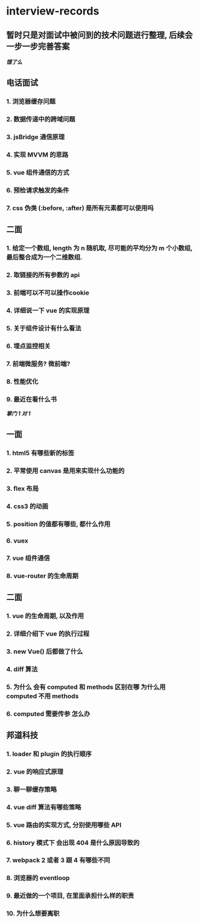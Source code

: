 # interview-records

## 暂时只是对面试中被问到的技术问题进行整理, 后续会一步一步完善答案

***饿了么***
 
## 电话面试

### 1. 浏览器缓存问题

### 2. 数据传递中的跨域问题

### 3. jsBridge 通信原理

### 4. 实现 MVVM 的思路

### 5. vue 组件通信的方式

### 6. 预检请求触发的条件

### 7. css 伪类 (:before, :after) 是所有元素都可以使用吗

##  二面

### 1. 给定一个数组, length 为 n 随机取, 尽可能的平均分为 m 个小数组, 最后整合成为一个二维数组.

### 2. 取链接的所有参数的 api 

### 3. 前端可以不可以操作cookie

### 4. 详细说一下 vue 的实现原理

### 5. 关于组件设计有什么看法

### 6. 埋点监控相关

### 7. 前端微服务? 微前端?

### 8. 性能优化

### 9. 最近在看什么书


***掌门 1 对 1***

## 一面

### 1. html5 有哪些新的标签

### 2. 平常使用 canvas 是用来实现什么功能的

### 3. flex 布局

### 4. css3 的动画

### 5. position 的值都有哪些, 都什么作用

### 6. vuex

### 7. vue 组件通信

### 8. vue-router 的生命周期

## 二面

### 1. vue 的生命周期, 以及作用

### 2. 详细介绍下 vue 的执行过程

### 3. new Vue() 后都做了什么

### 4. diff 算法

### 5. 为什么 会有 computed 和 methods 区别在哪 为什么用 computed 不用 methods

### 6. computed 需要传参 怎么办

## 邦道科技

### 1. loader 和 plugin 的执行顺序

### 2. vue 的响应式原理

### 3. 聊一聊缓存策略

### 4. vue diff 算法有哪些策略

### 5. vue 路由的实现方式, 分别使用哪些 API

### 6. history 模式下 会出现 404 是什么原因导致的

### 7. webpack 2 或者 3 跟 4 有哪些不同

### 8. 浏览器的  eventloop

### 9. 最近做的一个项目, 在里面承担什么样的职责

### 10. 为什么想要离职


